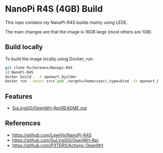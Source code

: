# NanoPi R4S (4GB) Build

This repo contains my NanoPi-R4S builds mainly using LEDE.

The main changes are that the image is 16GB large (most others are 1GB).




## Build locally

To build the image locally using Docker, run:

```bash
git clone Richermans/Nanopi-R4S
cd NanoPi-R4S
docker build . -t openwrt_builder
docker run --mount src=`pwd`,target=/home/user/,type=bind -it openwrt_builder ./compile_local.sh
```

## Features
* [SuLingGG/OpenWrt-Rpi/README.md](https://github.com/SuLingGG/OpenWrt-Rpi/blob/main/README.md)

## References

* https://github.com/LewiVir/NanoPi-R4S
* https://github.com/SuLingGG/OpenWrt-Rpi
* https://github.com/P3TERX/Actions-OpenWrt
